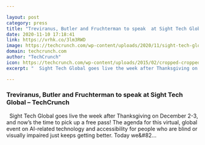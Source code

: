 ```yaml
---

layout: post
category: press
title: "Treviranus, Butler and Fruchterman to speak  at Sight Tech Global"
date: 2020-11-10 17:18:41
link: https://vrhk.co/3lm3RWD
image: https://techcrunch.com/wp-content/uploads/2020/11/sight-tech-global-speakers3.jpg?w=711
domain: techcrunch.com
author: "TechCrunch"
icon: https://techcrunch.com/wp-content/uploads/2015/02/cropped-cropped-favicon-gradient.png?w=180
excerpt: "  Sight Tech Global goes live the week after Thanksgiving on December 2-3, and now’s the time to pick up a free pass! The agenda for this virtual, global event on AI-related technology and accessibility for people who are blind or visually impaired just keeps getting better. Today we&amp;#82…"

---
```


### Treviranus, Butler and Fruchterman to speak  at Sight Tech Global – TechCrunch

  Sight Tech Global goes live the week after Thanksgiving on December 2-3, and now’s the time to pick up a free pass! The agenda for this virtual, global event on AI-related technology and accessibility for people who are blind or visually impaired just keeps getting better. Today we&amp;#82…